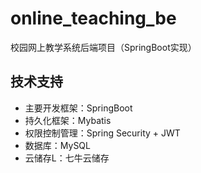 # online_teaching_be
校园网上教学系统后端项目（SpringBoot实现）

## 技术支持
- 主要开发框架：SpringBoot
- 持久化框架：Mybatis
- 权限控制管理：Spring Security + JWT
- 数据库：MySQL
- 云储存L：七牛云储存
